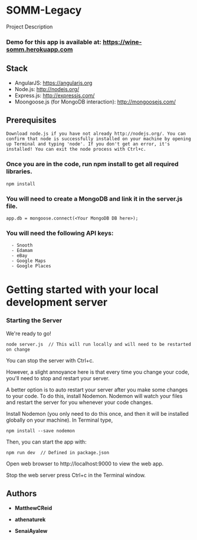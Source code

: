 # SOMM-Legacy

Project Description

### Demo for this app is available at: https://wine-somm.herokuapp.com

## Stack 

* AngularJS: https://angularjs.org
* Node.js: http://nodejs.org/
* Express.js: http://expressjs.com/
* Moongoose.js (for MongoDB interaction): http://mongoosejs.com/


## Prerequisites  

```
Download node.js if you have not already http://nodejs.org/. You can confirm that node is successfully installed on your machine by opening up Terminal and typing 'node'. If you don't get an error, it's installed! You can exit the node process with Ctrl+c.
```

### Once you are in the code, run npm install to get all required libraries.
```
npm install
```
### You will need to create a MongoDB and link it in the server.js file. 
```
app.db = mongoose.connect(<Your MongoDB DB here>);
```
### You will need the following API keys:
```
  - Snooth
  - Edamam
  - eBay
  - Google Maps
  - Google Places
```
# Getting started with your local development server  

### Starting the Server

We're ready to go! 
```
node server.js  // This will run locally and will need to be restarted on change
```
You can stop the server with Ctrl+c.

However, a slight annoyance here is that every time you change your code, you'll need to stop and restart your server.


A better option is to auto restart your server after you make some changes to your code. To do this, install Nodemon. Nodemon will watch your files and restart the server for you whenever your code changes.

Install Nodemon (you only need to do this once, and then it will be installed globally on your machine). In Terminal type,
```
npm install --save nodemon
```
Then, you can start the app with:
```
npm run dev  // Defined in package.json
```
Open web browser to http://localhost:9000 to view the web app.

Stop the web server press Ctrl+c in the Terminal window.

## Authors

* **MatthewCReid** 

* **athenaturek**

* **SenaiAyalew**
